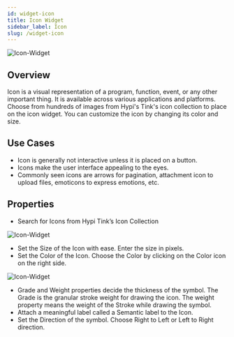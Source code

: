 ```yaml
---
id: widget-icon
title: Icon Widget
sidebar_label: Icon
slug: /widget-icon
---
```


![Icon-Widget](/img/Widget-Icon-1.png)

##  Overview

Icon is a visual representation of a program, function, event, or any other important thing. It is available across various applications and platforms. Choose from hundreds of images from Hypi's Tink's icon collection to place on the icon widget. You can customize the icon by changing its color and size.

## Use Cases

* Icon is generally not interactive unless it is placed on a button. 
* Icons make the user interface appealing to the eyes.
* Commonly seen icons are arrows for pagination, attachment icon to upload files, emoticons to express emotions, etc.

## Properties

* Search for Icons from Hypi Tink’s Icon Collection

![Icon-Widget](/img/Widget-Icon-2.png)

* Set the Size of the Icon with ease. Enter the size in pixels.
* Set the Color of the Icon. Choose the Color by clicking on the Color icon on the right side.

![Icon-Widget](/img/Widget-Icon-3.png)

* Grade and Weight properties decide the thickness of the symbol. The Grade is the granular stroke weight for drawing the icon. The weight property means the weight of the Stroke while drawing the symbol.
* Attach a meaningful label called a Semantic label to the Icon.
* Set the Direction of the symbol. Choose Right to Left or Left to Right direction.


